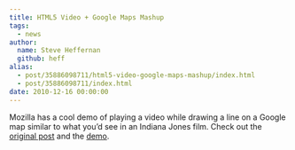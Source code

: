 ```yaml
---
title: HTML5 Video + Google Maps Mashup
tags:
  - news
author:
  name: Steve Heffernan
  github: heff
alias:
  - post/35886098711/html5-video-google-maps-mashup/index.html
  - post/35886098711/index.html
date: 2010-12-16 00:00:00
---
```


Mozilla has a cool demo of playing a video while drawing a line on a Google map similar to what you&rsquo;d see in an Indiana Jones film. Check out the [original post](http://hacks.mozilla.org/2010/12/spirit-of-indiana-jones-syncing-html5-video-with-maps/) and the [demo](http://isithackday.com/spirit-of-indiana/).
